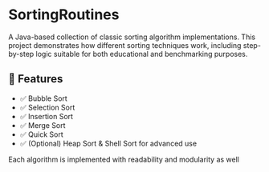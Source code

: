    # SortingRoutines 

A Java-based collection of classic sorting algorithm implementations. This project demonstrates how different sorting techniques work, including step-by-step logic suitable for both educational and benchmarking purposes.
     
## 🚀 Features 
 
- ✅ Bubble Sort
- ✅ Selection Sort
- ✅ Insertion Sort  
- ✅ Merge Sort        
- ✅ Quick Sort  
- ✅ (Optional) Heap Sort & Shell Sort for advanced use    
     
Each algorithm is implemented with readability and modularity as well         
        
   
       
      
     
   
     
     
  
   
 
